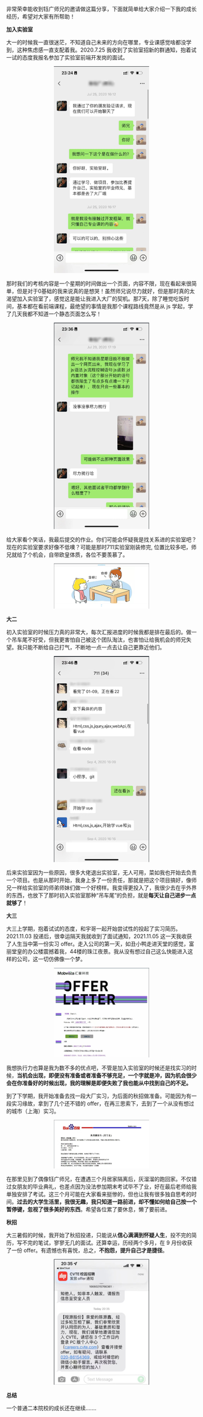非常荣幸能收到钰广师兄的邀请做这篇分享，下面就简单给大家介绍一下我的成长经历，希望对大家有所帮助！

**加入实验室**

大一的时候我一直很迷茫，不知道自己未来的方向在哪里，专业课感觉啥都没学到，这种焦虑感一直支配着我。2020.7.25 我收到了实验室招新的群通知，抱着试一试的态度我报名参加了实验室前端开发岗的面试。

<p align="center">
<img src="image-1.png" alt="image-20230306232523331" style="width: 50%;" />
</p>

那时我们的考核内容是一个星期的时间做出一个页面，内容不限，现在看起来很简单，但是对于0基础的我来说真的是想哭！虽然师兄说尽力就好，但是那时真的太渴望加入实验室了，感觉这是能让我进入大厂的契机。那7天，除了睡觉吃饭时间，基本都在看前端课程，最绝望的事情是我那个课程路线竟然是从 js 学起，学了几天我都不知道一个静态页面怎么写！
<p align="center">
<img src="image.png" alt="image-20230306232523331" style="width: 50%;" />
</p>


给大家看个笑话，我最后提交的作业。你们可能会怀疑我是找关系进的实验室吧？现在的实验室要求好像不低噢？可能是那时711实验室刚装修完, 位置比较多吧，师兄就给了个机会，自带欧皇体质，各位不要羡慕了。
<p align="center">
<img src="image-2.png" alt="image-20230306232523331" style="width: 50%;" />
</p>

**大二**

初入实验室的时候压力真的非常大，每次汇报进度的时候我都是排在最后的。做一个吊车尾不好受，但我更害怕自己被这个团队淘汰，也害怕让给我机会的师兄失望。我只能不断给自己打气，不断地一点一点去让自己更靠近他们。
<p align="center">
<img src="image-3.png" alt="image-20230306232523331" style="width: 50%;" />
</p>


后来实验室因为一些原因，很多大佬退出实验室，无人可用，菜如我也开始去负责一个项目。也是从那时开始，我身上多了一份责任，那就是把这个项目搞好，像师兄一样给实验室的师弟师妹们做一个好榜样。我变得更投入了，我很少去在乎外界的东西，也放下了那时初入实验室那种“吊车尾”的负担，就是**每天让自己进步一点就够了**！

**大三**

大三上学期，抱着试试的态度，和宇哥一起开始尝试性的投起了实习简历。2021.11.03 投递后，很幸运隔天我就收到了面试通知，2021.11.05 这一天我收获了人生当中第一份实习 offer。走入公司的第一天，如丑小鸭走进天堂的感觉，富丽堂皇的办公楼震撼着我，44楼的珠江夜景。我从没有想过自己这么快能进入这样的公司，这一切仿佛像一个梦。
<p align="center">
<img src="image-4.png" alt="image-20230306232523331" style="width: 50%;" />
</p>

我想执行力也算是我为数不多的优点吧，不管是加入实验室的时候还是找实习的时候，**当机会出现，即便没有准备或者准备不够充足，一个字就是冲，因为机会很少会在你准备好的时候出现，我的理解是即便失败了我也能从中找到自己的不足。** 

到了下学期，我开始准备去找一段大厂实习，为后面的秋招做准备。可能因为有一段实习缘故，拿到了几个还不错的 offer，在再三思索下，去到了一个从没有想过的城市（上海）实习。
<p align="center">
<img src="image-5.png" alt="image-20230306232523331" style="width: 50%;" />
</p>


在那里见到了偶像钰广师兄，在遭遇三个月居家隔离后，灰溜溜的跑回家。不仅错过女朋友的毕业典礼，也差点因为没法参加期末考试毕不了业，好在最后老师给我单独安排了考试。这三个月可能在大家看来挺惨的，但也让我有很多独自思考的时间。**过去的大学生活里，我很无趣，我只知道一路前进，却不懂如何给自己按一个暂停键，忽视了很多美好的东西**。希望各位累了要休息，懒了要前进。

**秋招**

大三暑假的时候，我开始了秋招投递，只能说从**信心满满到怀疑人生**，投不完的简历，写不完的笔试，寥寥无几的面试。还算幸运，历经两个多月，在 9 月份收获了一份 offer。有遗憾也有喜悦，总之，**不抱怨，提升自己才是捷径**。
<p align="center">
<img src="image-6.png" alt="image-20230306232523331" style="width: 50%;" />
</p>

**总结**

一个普通二本院校的成长还在继续.......
